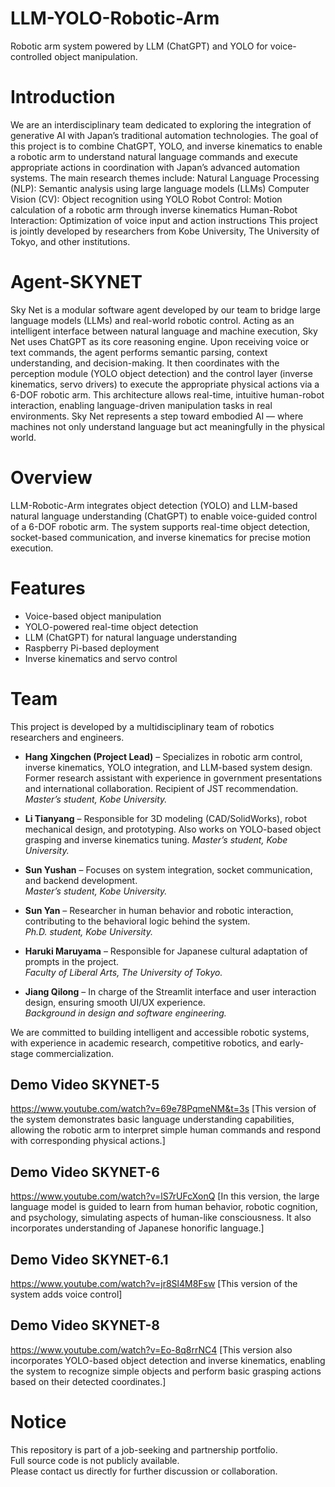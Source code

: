 # LLM-YOLO-Robotic-Arm
Robotic arm system powered by LLM (ChatGPT) and YOLO for voice-controlled object manipulation.

# Introduction
We are an interdisciplinary team dedicated to exploring the integration of generative AI with Japan’s traditional automation technologies.
The goal of this project is to combine ChatGPT, YOLO, and inverse kinematics to enable a robotic arm to understand natural language commands and execute appropriate actions in coordination with Japan’s advanced automation systems.
The main research themes include:
Natural Language Processing (NLP): Semantic analysis using large language models (LLMs)
Computer Vision (CV): Object recognition using YOLO
Robot Control: Motion calculation of a robotic arm through inverse kinematics
Human-Robot Interaction: Optimization of voice input and action instructions
This project is jointly developed by researchers from Kobe University, The University of Tokyo, and other institutions.


#  Agent-SKYNET
Sky Net is a modular software agent developed by our team to bridge large language models (LLMs) and real-world robotic control.
Acting as an intelligent interface between natural language and machine execution, Sky Net uses ChatGPT as its core reasoning engine. Upon receiving voice or text commands, the agent performs semantic parsing, context understanding, and decision-making. It then coordinates with the perception module (YOLO object detection) and the control layer (inverse kinematics, servo drivers) to execute the appropriate physical actions via a 6-DOF robotic arm.
This architecture allows real-time, intuitive human-robot interaction, enabling language-driven manipulation tasks in real environments. Sky Net represents a step toward embodied AI — where machines not only understand language but act meaningfully in the physical world.

# Overview
LLM-Robotic-Arm integrates object detection (YOLO) and LLM-based natural language understanding (ChatGPT) to enable voice-guided control of a 6-DOF robotic arm. The system supports real-time object detection, socket-based communication, and inverse kinematics for precise motion execution.

# Features

- Voice-based object manipulation  
- YOLO-powered real-time object detection  
- LLM (ChatGPT) for natural language understanding  
- Raspberry Pi-based deployment  
- Inverse kinematics and servo control  
 
# Team

This project is developed by a multidisciplinary team of robotics researchers and engineers.

- **Hang Xingchen (Project Lead)** – Specializes in robotic arm control, inverse kinematics, YOLO integration, and LLM-based system design. Former research assistant with experience in government presentations and international collaboration. Recipient of JST recommendation.  
  *Master’s student, Kobe University.*

- **Li Tianyang** – Responsible for 3D modeling (CAD/SolidWorks), robot mechanical design, and prototyping. Also works on YOLO-based object grasping and inverse kinematics tuning.
  *Master’s student, Kobe University.*

- **Sun Yushan** – Focuses on system integration, socket communication, and backend development.  
  *Master’s student, Kobe University.*

- **Sun Yan** – Researcher in human behavior and robotic interaction, contributing to the behavioral logic behind the system.  
  *Ph.D. student, Kobe University.*

- **Haruki Maruyama** – Responsible for Japanese cultural adaptation of prompts in the project.  
  *Faculty of Liberal Arts, The University of Tokyo.*

- **Jiang Qilong** – In charge of the Streamlit interface and user interaction design, ensuring smooth UI/UX experience.  
  *Background in design and software engineering.*

We are committed to building intelligent and accessible robotic systems, with experience in academic research, competitive robotics, and early-stage commercialization.

## Demo Video SKYNET-5
https://www.youtube.com/watch?v=69e78PqmeNM&t=3s
[This version of the system demonstrates basic language understanding capabilities, allowing the robotic arm to interpret simple human commands and respond with corresponding physical actions.]

## Demo Video  SKYNET-6
https://www.youtube.com/watch?v=lS7rUFcXonQ
[In this version, the large language model is guided to learn from human behavior, robotic cognition, and psychology, simulating aspects of human-like consciousness. It also incorporates understanding of Japanese honorific language.]

## Demo Video  SKYNET-6.1
https://www.youtube.com/watch?v=jr8Sl4M8Fsw
[This version of the system adds voice control]

## Demo Video  SKYNET-8
https://www.youtube.com/watch?v=Eo-8q8rrNC4
[This version also incorporates YOLO-based object detection and inverse kinematics, enabling the system to recognize simple objects and perform basic grasping actions based on their detected coordinates.]

# Notice
This repository is part of a job-seeking and partnership portfolio.  
Full source code is not publicly available.  
Please contact us directly for further discussion or collaboration.
